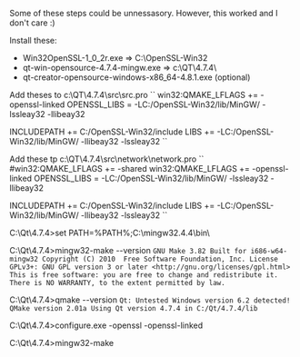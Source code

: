 Some of these steps could be unnessasory. However, this worked and I don't care :)

Install these:
* Win32OpenSSL-1_0_2r.exe 				=>	 C:\OpenSSL-Win32
* qt-win-opensource-4.7.4-mingw.exe  	=>   c:\QT\4.7.4\
* qt-creator-opensource-windows-x86_64-4.8.1.exe (optional)

Add theses to  c:\QT\4.7.4\src\src.pro
``
win32:QMAKE_LFLAGS += -openssl-linked
OPENSSL_LIBS = -LC:/OpenSSL-Win32/lib/MinGW/ -lssleay32 -llibeay32

INCLUDEPATH += C:/OpenSSL-Win32/include
LIBS += -LC:/OpenSSL-Win32/lib/MinGW/ -llibeay32 -lssleay32
``

Add these tp c:\QT\4.7.4\src\network\network.pro
``
#win32:QMAKE_LFLAGS += -shared
win32:QMAKE_LFLAGS += -openssl-linked
OPENSSL_LIBS = -LC:/OpenSSL-Win32/lib/MinGW/ -lssleay32 -llibeay32

INCLUDEPATH += C:/OpenSSL-Win32/include
LIBS += -LC:/OpenSSL-Win32/lib/MinGW/ -llibeay32 -lssleay32
``


C:\Qt\4.7.4>set PATH=%PATH%;C:\mingw32.4.4\bin\


C:\Qt\4.7.4>mingw32-make --version
``
GNU Make 3.82
Built for i686-w64-mingw32
Copyright (C) 2010  Free Software Foundation, Inc.
License GPLv3+: GNU GPL version 3 or later <http://gnu.org/licenses/gpl.html>
This is free software: you are free to change and redistribute it.
There is NO WARRANTY, to the extent permitted by law.
``

C:\Qt\4.7.4>qmake --version
``
Qt: Untested Windows version 6.2 detected!
QMake version 2.01a
Using Qt version 4.7.4 in C:/Qt/4.7.4/lib
``

C:\Qt\4.7.4>configure.exe  -openssl -openssl-linked


C:\Qt\4.7.4>mingw32-make
